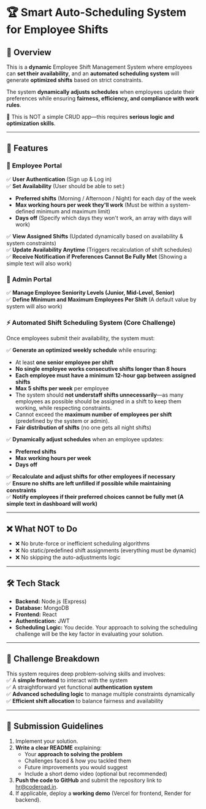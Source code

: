 # 🏆 Smart Auto-Scheduling System for Employee Shifts  

## 📖 Overview  
This is a **dynamic** Employee Shift Management System where employees can **set their availability**, and an **automated scheduling system** will generate **optimized shifts** based on strict constraints.  

The system **dynamically adjusts schedules** when employees update their preferences while ensuring **fairness, efficiency, and compliance with work rules**.  

🚀 This is NOT a simple CRUD app—this requires **serious logic and optimization skills**.  

---

## 📌 Features  

### 🏢 **Employee Portal**  
✅ **User Authentication** (Sign up & Log in)  
✅ **Set Availability** (User should be able to set:)  
   - **Preferred shifts** (Morning / Afternoon / Night) for each day of the week  
   - **Max working hours per week they'll work** (Must be within a system-defined minimum and maximum limit)  
   - **Days off** (Specify which days they won't work, an array with days will work)

✅ **View Assigned Shifts** (Updated dynamically based on availability & system constraints)  
✅ **Update Availability Anytime** (Triggers recalculation of shift schedules)  
✅ **Receive Notification if Preferences Cannot Be Fully Met** (Showing a simple text will also work)  

### 👑 **Admin Portal**  
✅ **Manage Employee Seniority Levels (Junior, Mid-Level, Senior)**  
✅ **Define Minimum and Maximum Employees Per Shift** (A default value by system will also work)

### ⚡ **Automated Shift Scheduling System (Core Challenge)**  
Once employees submit their availability, the system must:  

✅ **Generate an optimized weekly schedule** while ensuring:  
   - At least **one senior employee per shift**  
   - **No single employee works consecutive shifts longer than 8 hours**  
   - **Each employee must have a minimum 12-hour gap between assigned shifts**  
   - **Max 5 shifts per week** per employee  
   - The system should **not understaff shifts unnecessarily**—as many employees as possible should be assigned in a shift to keep them working, while respecting constraints.  
   - Cannot exceed the **maximum number of employees per shift** (predefined by the system or admin).  
   - **Fair distribution of shifts** (no one gets all night shifts)

✅ **Dynamically adjust schedules** when an employee updates:  
   - **Preferred shifts**  
   - **Max working hours per week**  
   - **Days off**  

✅ **Recalculate and adjust shifts for other employees if necessary**  
✅ **Ensure no shifts are left unfilled if possible while maintaining constraints**  
✅ **Notify employees if their preferred choices cannot be fully met (A simple text in dashboard will work)**  

---

## ❌ What NOT to Do
- ❌ No brute-force or inefficient scheduling algorithms
- ❌ No static/predefined shift assignments (everything must be dynamic)
- ❌ No skipping the auto-adjustments logic

---

## 🛠 Tech Stack  
- **Backend:** Node.js (Express)
- **Database:** MongoDB
- **Frontend:** React
- **Authentication:** JWT
- **Scheduling Logic:** You decide. Your approach to solving the scheduling challenge will be the key factor in evaluating your solution.

---

## 🚀 Challenge Breakdown  
This system requires deep problem-solving skills and involves:  
✅ A **simple frontend** to interact with the system  
✅ A straightforward yet functional **authentication system**  
✅ **Advanced scheduling logic** to manage multiple constraints dynamically  
✅ **Efficient shift allocation** to balance fairness and availability    

---

## 📌 Submission Guidelines  
1. Implement your solution.  
2. **Write a clear README** explaining:  
   - Your **approach to solving the problem**  
   - Challenges faced & how you tackled them  
   - Future improvements you would suggest
   - Include a short demo video (optional but recommended)
3. **Push the code to GitHub** and submit the repository link to hr@coderoad.in.  
4. If applicable, deploy a **working demo** (Vercel for frontend, Render for backend).  

